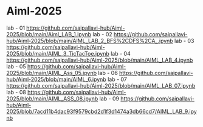 # Aiml-2025

lab - 01   https://github.com/saipallavi-hub/Aiml-2025/blob/main/Aiml_LAB_1.ipynb
lab - 02   https://github.com/saipallavi-hub/Aiml-2025/blob/main/AIML_LAB_2_BFS%2CDFS%2CA_.ipynb
lab - 03   https://github.com/saipallavi-hub/Aiml-2025/blob/main/AIML_3_TicTacToe.ipynb
lab - 04   https://github.com/saipallavi-hub/Aiml-2025/blob/main/AIML_LAB_4.ipynb
lab - 05   https://github.com/saipallavi-hub/Aiml-2025/blob/main/AIML_Ass_05.ipynb
lab - 06   https://github.com/saipallavi-hub/Aiml-2025/blob/main/AIML_6.ipynb
lab - 07   https://github.com/saipallavi-hub/Aiml-2025/blob/main/AIML_LAB_07.ipynb
lab - 08   https://github.com/saipallavi-hub/Aiml-2025/blob/main/AIML_ASS_08.ipynb
lab - 09   https://github.com/saipallavi-hub/Aiml-2025/blob/7acd11b4dac93f9579cbd2d1f3d1474a3db66cd7/AIML_LAB_9.ipynb

